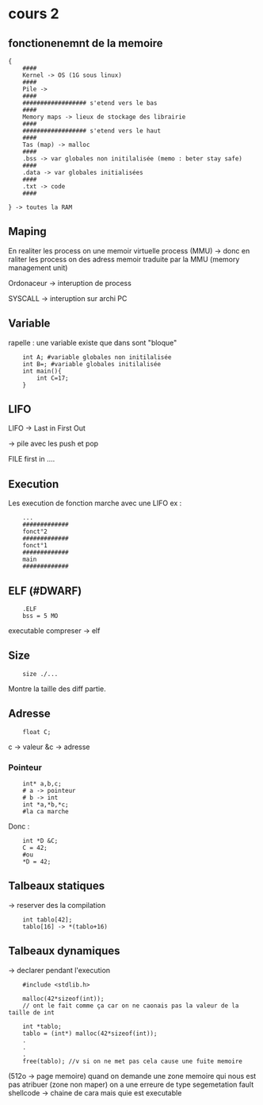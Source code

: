 # cours 2

## fonctionenemnt de la memoire

    {
        ####
        Kernel -> OS (1G sous linux)
        ####
        Pile -> 
        ####
        ################## s'etend vers le bas
        ####
        Memory maps -> lieux de stockage des librairie
        ####
        ################## s'etend vers le haut
        ####
        Tas (map) -> malloc
        ####
        .bss -> var globales non initilalisée (memo : beter stay safe)
        ####
        .data -> var globales initialisées
        ####
        .txt -> code
        #### 

    } -> toutes la RAM

## Maping

En realiter les process on une memoir virtuelle process (MMU)
-> donc en raliter les process on des adress memoir traduite par la MMU (memory management unit)

Ordonaceur -> interuption de process

SYSCALL -> interuption sur archi PC

## Variable

rapelle : une variable existe que dans sont "bloque"

        int A; #variable globales non initilalisée
        int B=; #variable globales initilalisée
        int main(){
            int C=17;
        }

## LIFO

LIFO -> Last in First Out

-> pile avec les push et pop

FILE first in ....

## Execution

Les execution de fonction marche avec une LIFO ex :

        ...
        #############
        fonct°2
        #############
        fonct°1
        #############
        main
        #############

## ELF (#DWARF)

        .ELF
        bss = 5 MO

executable compreser -> elf

## Size

        size ./...

Montre la taille des diff partie.

## Adresse

        float C;

c -> valeur
&c -> adresse

### Pointeur

        int* a,b,c; 
        # a -> pointeur
        # b -> int
        int *a,*b,*c;
        #la ca marche

Donc :

        int *D &C;
        C = 42;
        #ou
        *D = 42;

## Talbeaux statiques

-> reserver des la compilation

        int tablo[42];
        tablo[16] -> *(tablo+16)

## Talbeaux dynamiques

-> declarer pendant l'execution

        #include <stdlib.h>
        
        malloc(42*sizeof(int));
        // ont le fait comme ça car on ne caonais pas la valeur de la taille de int
        
        int *tablo;
        tablo = (int*) malloc(42*sizeof(int));
        .
        .
        .
        free(tablo); //v si on ne met pas cela cause une fuite memoire

(512o -> page memoire)
quand on demande une zone memoire qui nous est pas atribuer (zone non maper) on a une erreure de type segemetation fault
shellcode -> chaine de cara mais quie est executable